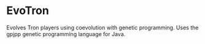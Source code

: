 # EvoTron
Evolves Tron players using coevolution with genetic programming. Uses the gpjpp genetic programming language for Java.
